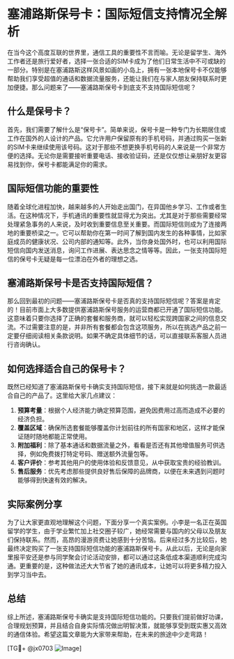 # 塞浦路斯保号卡：国际短信支持情况全解析

在当今这个高度互联的世界里，通信工具的重要性不言而喻。无论是留学生、海外工作者还是旅行爱好者，选择一张合适的SIM卡成为了他们日常生活中不可或缺的一部分。特别是在塞浦路斯这样风景如画的小岛上，拥有一张本地保号卡不仅能够帮助我们享受超值的通话和数据流量服务，还能让我们在与家人朋友保持联系时更加便捷。那么问题来了——塞浦路斯保号卡到底支不支持国际短信呢？

## 什么是保号卡？

首先，我们需要了解什么是“保号卡”。简单来说，保号卡是一种专门为长期居住或工作在国外的人设计的产品。它允许用户保留原有的手机号码，并通过购买一张新的SIM卡来继续使用该号码。这对于那些不想更换手机号码的人来说是一个非常方便的选择。无论你是需要接听重要电话、接收验证码，还是仅仅想让亲朋好友更容易找到你，保号卡都能满足你的需求。

## 国际短信功能的重要性

随着全球化进程加快，越来越多的人开始走出国门，在异国他乡学习、工作或者生活。在这种情况下，手机通讯的重要性就显得尤为突出。尤其是对于那些需要经常处理紧急事务的人来说，及时收到重要信息至关重要。而国际短信则成为了连接两地的重要桥梁之一。它可以帮助你在第一时间了解到国内发生的各种事情，比如家庭成员的健康状况、公司内部的通知等。此外，当你身处国外时，也可以利用国际短信向国内发送消息，询问工作进展、表达思念之情等等。因此，一张支持国际短信的保号卡无疑是每一位漂泊在外者的理想之选。

## 塞浦路斯保号卡是否支持国际短信？

那么回到最初的问题——塞浦路斯保号卡是否真的支持国际短信呢？答案是肯定的！目前市面上大多数提供塞浦路斯保号服务的运营商都已开通了国际短信功能。这意味着只要你选择了正确的套餐和服务商，就可以轻松实现跨国家之间的信息交流。不过需要注意的是，并非所有套餐都会包含这项服务，所以在挑选产品之前一定要仔细阅读相关条款说明。如果不确定具体细节的话，可以直接联系客服人员进行咨询确认。

## 如何选择适合自己的保号卡？

既然已经知道了塞浦路斯保号卡确实支持国际短信，接下来就是如何挑选一款最适合自己的产品了。这里给大家几点建议：

1. **预算考量**：根据个人经济能力确定预算范围，避免因费用过高而造成不必要的经济负担。
2. **覆盖区域**：确保所选套餐能够覆盖你计划前往的所有国家和地区，这样才能保证随时随地都能正常使用。
3. **附加福利**：除了基本通话和数据流量之外，看看是否还有其他增值服务可供选择，例如免费拨打特定号码、赠送额外流量包等。
4. **客户评价**：参考其他用户的使用体验和反馈意见，从中获取宝贵的经验教训。
5. **售后服务**：优先考虑那些提供良好售后保障的品牌商，以便在未来遇到问题时能够得到快速有效的解决。

## 实际案例分享

为了让大家更直观地理解这个问题，下面分享一个真实案例。小李是一名正在英国留学的学生，由于学业繁忙加上社交圈子较广，她经常需要与国内的父母以及朋友们保持联系。然而，高昂的漫游资费让她感到十分苦恼。后来经过多方比较后，她最终决定购买了一张支持国际短信功能的塞浦路斯保号卡。从此以后，无论是向家里报平安还是参与同学聚会讨论活动安排，都可以通过这条低成本渠道顺利完成沟通。更重要的是，这种做法还大大节省了她的通讯成本，让她可以将更多精力投入到学习当中去。

## 总结

综上所述，塞浦路斯保号卡确实是支持国际短信功能的。只要我们提前做好功课，合理规划预算，并且结合自身实际情况做出明智决策，就能够享受到既实惠又高效的通信体验。希望这篇文章能为大家带来帮助，在未来的旅途中少走弯路！

[TG💪+ @jx0703 ![Image](https://github.com/user-attachments/assets/dbca1d08-cadb-493c-b0ec-ad6f7a83f270)]